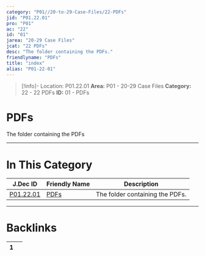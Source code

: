 ```yaml
---
category: "P01//20-to-29-Case-Files/22-PDFs"
jid: "P01.22.01"
pro: "P01"
ac: "22"
id: "01"
jarea: "20-29 Case Files"
jcat: "22 PDFs"
desc: "The folder containing the PDFs."
friendlyname: "PDFs"
title: "index"
alias: "P01-22-01"
---
```

>[!info]- Location: P01.22.01
>**Area:** P01 - 20-29 Case Files
>**Category:** 22 - 22 PDFs
>**ID:** 01 - PDFs

# PDFs

The folder containing the PDFs
 


---
# In This Category

| J.Dec ID                                                               | Friendly Name                                                     | Description                     |
| ---------------------------------------------------------------------- | ----------------------------------------------------------------- | ------------------------------- |
| [P01.22.01](index.md) | [PDFs](index.md) | The folder containing the PDFs. |


---
# Backlinks
<div><table class="dataview table-view-table"><thead class="table-view-thead"><tr class="table-view-tr-header"><th class="table-view-th"><span></span><span class="dataview small-text">1</span></th><th class="table-view-th"><span></span></th></tr></thead><tbody class="table-view-tbody"></tbody></table></div>